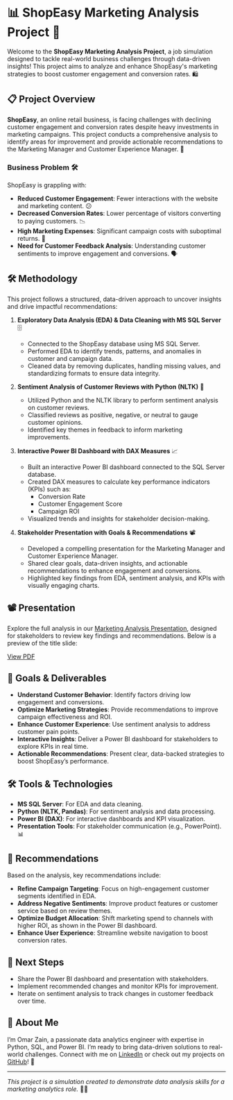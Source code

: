 # 📊 ShopEasy Marketing Analysis Project 🚀

Welcome to the **ShopEasy Marketing Analysis Project**, a job simulation designed to tackle real-world business challenges through data-driven insights! This project aims to analyze and enhance ShopEasy's marketing strategies to boost customer engagement and conversion rates. 🛍️

## 📋 Project Overview

**ShopEasy**, an online retail business, is facing challenges with declining customer engagement and conversion rates despite heavy investments in marketing campaigns. This project conducts a comprehensive analysis to identify areas for improvement and provide actionable recommendations to the Marketing Manager and Customer Experience Manager. 🎯

### Business Problem 🛠️
ShopEasy is grappling with:
- **Reduced Customer Engagement**: Fewer interactions with the website and marketing content. 😕
- **Decreased Conversion Rates**: Lower percentage of visitors converting to paying customers. 📉
- **High Marketing Expenses**: Significant campaign costs with suboptimal returns. 💸
- **Need for Customer Feedback Analysis**: Understanding customer sentiments to improve engagement and conversions. 🗣️

## 🛠️ Methodology

This project follows a structured, data-driven approach to uncover insights and drive impactful recommendations:

1. **Exploratory Data Analysis (EDA) & Data Cleaning with MS SQL Server** 🗄️
   - Connected to the ShopEasy database using MS SQL Server.
   - Performed EDA to identify trends, patterns, and anomalies in customer and campaign data.
   - Cleaned data by removing duplicates, handling missing values, and standardizing formats to ensure data integrity.

2. **Sentiment Analysis of Customer Reviews with Python (NLTK)** 🧠
   - Utilized Python and the NLTK library to perform sentiment analysis on customer reviews.
   - Classified reviews as positive, negative, or neutral to gauge customer opinions.
   - Identified key themes in feedback to inform marketing improvements.

3. **Interactive Power BI Dashboard with DAX Measures** 📈
   - Built an interactive Power BI dashboard connected to the SQL Server database.
   - Created DAX measures to calculate key performance indicators (KPIs) such as:
     - Conversion Rate
     - Customer Engagement Score
     - Campaign ROI
   - Visualized trends and insights for stakeholder decision-making.

4. **Stakeholder Presentation with Goals & Recommendations** 📽️
   - Developed a compelling presentation for the Marketing Manager and Customer Experience Manager.
   - Shared clear goals, data-driven insights, and actionable recommendations to enhance engagement and conversions.
   - Highlighted key findings from EDA, sentiment analysis, and KPIs with visually engaging charts.

## 📽️ Presentation

Explore the full analysis in our [Marketing Analysis Presentation](./Marketing_Analysis_Presentation.pdf), designed for stakeholders to review key findings and recommendations. Below is a preview of the title slide:

[View PDF]([https://github.com/username/repo/blob/main/path/to/file.pdf](https://github.com/omarzain27/Marketing-Analysis-Project/blob/main/Marketing%20Analysis%20Presentation.pdf))

## 🎯 Goals & Deliverables
- **Understand Customer Behavior**: Identify factors driving low engagement and conversions.
- **Optimize Marketing Strategies**: Provide recommendations to improve campaign effectiveness and ROI.
- **Enhance Customer Experience**: Use sentiment analysis to address customer pain points.
- **Interactive Insights**: Deliver a Power BI dashboard for stakeholders to explore KPIs in real time.
- **Actionable Recommendations**: Present clear, data-backed strategies to boost ShopEasy’s performance.

## 🛠️ Tools & Technologies
- **MS SQL Server**: For EDA and data cleaning.
- **Python (NLTK, Pandas)**: For sentiment analysis and data processing.
- **Power BI (DAX)**: For interactive dashboards and KPI visualization.
- **Presentation Tools**: For stakeholder communication (e.g., PowerPoint). 📊

## 📝 Recommendations
Based on the analysis, key recommendations include:
- **Refine Campaign Targeting**: Focus on high-engagement customer segments identified in EDA.
- **Address Negative Sentiments**: Improve product features or customer service based on review themes.
- **Optimize Budget Allocation**: Shift marketing spend to channels with higher ROI, as shown in the Power BI dashboard.
- **Enhance User Experience**: Streamline website navigation to boost conversion rates.

## 🚀 Next Steps
- Share the Power BI dashboard and presentation with stakeholders.
- Implement recommended changes and monitor KPIs for improvement.
- Iterate on sentiment analysis to track changes in customer feedback over time.

## 🙌 About Me
I’m Omar Zain, a passionate data analytics engineer with expertise in Python, SQL, and Power BI. I’m ready to bring data-driven solutions to real-world challenges. Connect with me on [LinkedIn](https://linkedin.com/in/omar-zain-802341168) or check out my projects on [GitHub](https://github.com/omarzain27)! 🌟

---

*This project is a simulation created to demonstrate data analysis skills for a marketing analytics role.* 🧑‍💼
